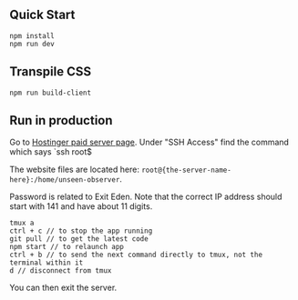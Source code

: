## Quick Start

```
npm install
npm run dev
```

## Transpile CSS

```
npm run build-client
```

## Run in production

Go to [Hostinger paid server page](https://hpanel.hostinger.com/server). Under "SSH Access" find the command which says `ssh root$

The website files are located here: `root@{the-server-name-here}:/home/unseen-observer`.

Password is related to Exit Eden. Note that the correct IP address should start with 141 and have about 11 digits.

```
tmux a
ctrl + c // to stop the app running
git pull // to get the latest code
npm start // to relaunch app
ctrl + b // to send the next command directly to tmux, not the terminal within it
d // disconnect from tmux
```

You can then exit the server.
